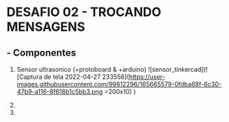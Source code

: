 # DESAFIO 02 - TROCANDO MENSAGENS

## - **Componentes**

1. Sensor ultrasonico (+protoboard & +arduino)
  ![sensor_tinkercad](![Captura de tela 2022-04-27 233556](https://user-images.githubusercontent.com/99812296/165665579-0fdba68f-6c30-47b9-a116-8f618b1c5bb3.png =200x10)
)
2.

3.
